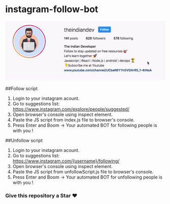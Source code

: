 # instagram-follow-bot

![](insta-js-bot.gif)

##Follow script
1. Login to your instagram acount.
2. Go to suggestions list: https://www.instagram.com/explore/people/suggested/
3. Open browser's console using inspect element.
4. Paste the JS script from index.js file to browser's console.
5. Press Enter and Boom -> Your automated BOT for following people is with you !

##Unfollow script
1. Login to your instagram acount.
2. Go to suggestions list: https://www.instagram.com/{username}/following/
3. Open browser's console using inspect element.
4. Paste the JS script from unfollowScript.js file to browser's console.
5. Press Enter and Boom -> Your automated BOT for unfollowing people is with you !

### Give this repository a Star ❤️

